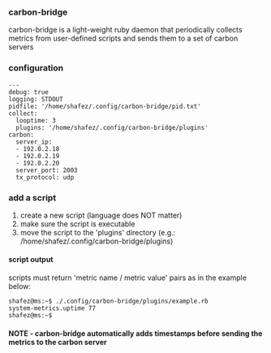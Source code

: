 ### carbon-bridge

carbon-bridge is a light-weight ruby daemon that periodically collects metrics from user-defined scripts and sends them to a set of carbon servers

### configuration

```
---
debug: true
logging: STDOUT
pidfile: '/home/shafez/.config/carbon-bridge/pid.txt'
collect:
  looptime: 3
  plugins: '/home/shafez/.config/carbon-bridge/plugins'
carbon:
  server_ip: 
  - 192.0.2.18
  - 192.0.2.19
  - 192.0.2.20
  server_port: 2003
  tx_protocol: udp
```

### add a script

1. create a new script (language does NOT matter)
2. make sure the script is executable
3. move the script to the 'plugins' directory (e.g.: /home/shafez/.config/carbon-bridge/plugins)

#### script output

scripts must return 'metric name / metric value' pairs as in the example below:

```
shafez@ms:~$ ./.config/carbon-bridge/plugins/example.rb 
system-metrics.uptime 77
shafez@ms:~$
```

#### NOTE - carbon-bridge automatically adds timestamps before sending the metrics to the carbon server
